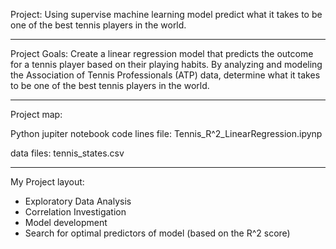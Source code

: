Project:
Using supervise machine learning model predict what it takes to be one of the best tennis players in the world.

----------------------------------------------------------------------------------------

Project Goals:
Create a linear regression model that predicts the outcome for a tennis player based on their playing habits. 
By analyzing and modeling the Association of Tennis Professionals (ATP) data, determine what it takes to be one of the best tennis players in the world.

----------------------------------------------------------------------------------------

Project map:

Python jupiter notebook code lines file:
Tennis_R^2_LinearRegression.ipynp

data files:
tennis_states.csv

----------------------------------------------------------------------------------------

My Project layout:

- Exploratory Data Analysis
- Correlation Investigation
- Model development
- Search for optimal predictors of model (based on the R^2 score)
	
	
